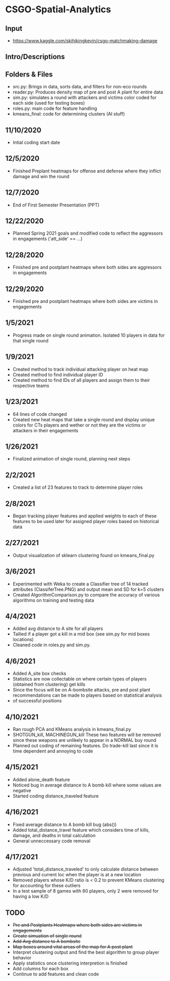 # CSGO-Spatial-Analytics
## Input
* https://www.kaggle.com/skihikingkevin/csgo-matchmaking-damage

## Intro/Descriptions

## Folders & Files
* src.py: Brings in data, sorts data, and filters for non-eco rounds
* reader.py: Produces density map of pre and post A plant for entire data
* sim.py: simulates a round with attackers and victims color coded for each side (used for testing boxes)
* roles.py: main code for feature handling
* kmeans_final: code for determining clusters (AI stuff)

## 11/10/2020
* Intial coding start date

## 12/5/2020
* Finished Preplant heatmaps for offense and defense where they inflict damage and win the round 

## 12/7/2020
* End of First Semester Presentation (PPT)

## 12/22/2020
* Planned Spring 2021 goals and modified code to reflect the aggressors in engagements ('att_side' == ...)

## 12/28/2020
* Finished pre and postplant heatmaps where both sides are aggressors in engagements

## 12/29/2020
* Finished pre and postplant heatmaps where both sides are victims in engagements

## 1/5/2021
* Progress made on single round animation. Isolated 10 players in data for that single round

## 1/9/2021
* Created method to track individual attacking player on heat map
* Created method to find individual player ID
* Created method to find IDs of all players and assign them to their respective teams 

## 1/23/2021
* 64 lines of code changed
* Created new heat maps that take a single round and display unique colors for CTs players and wether or not they are the victims or attackers in their engagements

## 1/26/2021
* Finalized animation of single round, planning next steps

## 2/2/2021
* Created a list of 23 features to track to determine player roles

## 2/8/2021
* Began tracking player features and applied weights to each of these features to be used later for assigned player roles based on historical data 

## 2/27/2021
* Output visualization of sklearn clustering found on kmeans_final.py

## 3/6/2021
* Experimented with Weka to create a Classifier tree of 14 tracked attributes (ClassiferTree.PNG) and output mean and SD for k=5 clusters
* Created AlgorithmComparison.py to compare the accuracy of various algorithms on training and testing data

## 4/4/2021
* Added avg distance to A site for all players
* Tallied if a player got a kill in a mid box (see sim.py for mid boxes locations)
* Cleaned code in roles.py and sim.py.

## 4/6/2021
* Added A_site box checks
* Statistics are now collectable on where certain types of players (obtained from clustering) get kills 
* Since the focus will be on A-bombsite attacks, pre and post plant recommendations can be made to players based on statistical analysis
* of successful positions

## 4/10/2021
* Ran rough PCA and KMeans analysis in kmeans_final.py
* SHOTGUN_kill, MACHINEGUN_kill  These two features will be removed since these weapons are unlikely to appear in a NORMAL buy round 
* Planned out coding of remaining features. Do trade-kill last since it is time dependent and annoying to code  

## 4/15/2021
* Added alone_death feature
* Noticed bug in average distance to A bomb kill where some values are negative
* Started coding distance_traveled feature

## 4/16/2021
* Fixed average distance to A bomb kill bug (abs())
* Added total_distance_travel feature which considers time of kills, damage, and deaths in total calculation
* General unneccessary code removal

## 4/17/2021
* Adjusted 'total_distance_traveled' to only calculate distance between previous and current loc when the player is at a new location 
* Removed players whose K/D ratio is < 0.2 to prevent KMeans clustering for accounting for these outliers
* In a test sample of 8 games with 80 players, only 2 were removed for having a low K/D

## TODO
* <s>Pre and Postplants Heatmaps where both sides are victims in engagements</s>
* <s>Create simuation of single round </s> 
* <s> Add Avg distance to A bombsite </s>
* <s> Map boxes around vital areas of the map for A post plant </s>
* Interpret clustering output and find the best algorithm to group player behavior
* Apply statistics once clustering interpretion is finished
* Add columns for each box
* Continue to add features and clean code



